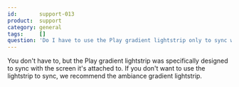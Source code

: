 ```yaml
---
id:       support-013
product:  support
category: general
tags:     []
question: 'Do I have to use the Play gradient lightstrip only to sync with the screen?'
---
```


You don't have to, but the Play gradient lightstrip was specifically designed to sync with the screen it's attached to. If you don't want to use the lightstrip to sync, we recommend the ambiance gradient lightstrip.